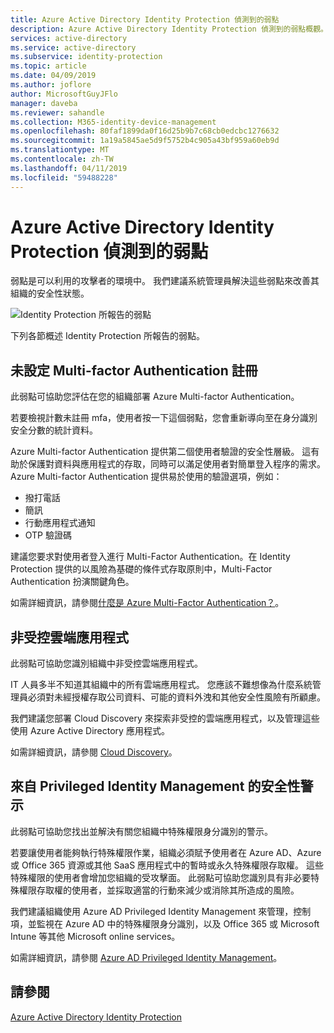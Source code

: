 ```yaml
---
title: Azure Active Directory Identity Protection 偵測到的弱點
description: Azure Active Directory Identity Protection 偵測到的弱點概觀。
services: active-directory
ms.service: active-directory
ms.subservice: identity-protection
ms.topic: article
ms.date: 04/09/2019
ms.author: joflore
author: MicrosoftGuyJFlo
manager: daveba
ms.reviewer: sahandle
ms.collection: M365-identity-device-management
ms.openlocfilehash: 80faf1899da0f16d25b9b7c68cb0edcbc1276632
ms.sourcegitcommit: 1a19a5845ae5d9f5752b4c905a43bf959a60eb9d
ms.translationtype: MT
ms.contentlocale: zh-TW
ms.lasthandoff: 04/11/2019
ms.locfileid: "59488228"
---
```

# <a name="vulnerabilities-detected-by-azure-active-directory-identity-protection"></a>Azure Active Directory Identity Protection 偵測到的弱點

弱點是可以利用的攻擊者的環境中。 我們建議系統管理員解決這些弱點來改善其組織的安全性狀態。

![Identity Protection 所報告的弱點](./media/vulnerabilities/identity-protection-vulnerabilities.png)

下列各節概述 Identity Protection 所報告的弱點。

## <a name="multi-factor-authentication-registration-not-configured"></a>未設定 Multi-factor Authentication 註冊

此弱點可協助您評估在您的組織部署 Azure Multi-factor Authentication。

若要檢視計數未註冊 mfa，使用者按一下這個弱點，您會重新導向至在身分識別安全分數的統計資料。

Azure Multi-factor Authentication 提供第二個使用者驗證的安全性層級。 這有助於保護對資料與應用程式的存取，同時可以滿足使用者對簡單登入程序的需求。 Azure Multi-factor Authentication 提供易於使用的驗證選項，例如：

* 撥打電話
* 簡訊
* 行動應用程式通知
* OTP 驗證碼

建議您要求對使用者登入進行 Multi-Factor Authentication。在 Identity Protection 提供的以風險為基礎的條件式存取原則中，Multi-Factor Authentication 扮演關鍵角色。

如需詳細資訊，請參閱[什麼是 Azure Multi-Factor Authentication？](../authentication/multi-factor-authentication.md)。

## <a name="unmanaged-cloud-apps"></a>非受控雲端應用程式

此弱點可協助您識別組織中非受控雲端應用程式。

IT 人員多半不知道其組織中的所有雲端應用程式。 您應該不難想像為什麼系統管理員必須對未經授權存取公司資料、可能的資料外洩和其他安全性風險有所顧慮。

我們建議您部署 Cloud Discovery 來探索非受控的雲端應用程式，以及管理這些使用 Azure Active Directory 應用程式。

如需詳細資訊，請參閱 [Cloud Discovery](/cloud-app-security/set-up-cloud-discovery)。

## <a name="security-alerts-from-privileged-identity-management"></a>來自 Privileged Identity Management 的安全性警示

此弱點可協助您找出並解決有關您組織中特殊權限身分識別的警示。  

若要讓使用者能夠執行特殊權限作業，組織必須賦予使用者在 Azure AD、Azure 或 Office 365 資源或其他 SaaS 應用程式中的暫時或永久特殊權限存取權。 這些特殊權限的使用者會增加您組織的受攻擊面。 此弱點可協助您識別具有非必要特殊權限存取權的使用者，並採取適當的行動來減少或消除其所造成的風險。

我們建議組織使用 Azure AD Privileged Identity Management 來管理，控制項，並監視在 Azure AD 中的特殊權限身分識別，以及 Office 365 或 Microsoft Intune 等其他 Microsoft online services。

如需詳細資訊，請參閱 [Azure AD Privileged Identity Management](../privileged-identity-management/pim-configure.md)。

## <a name="see-also"></a>請參閱

[Azure Active Directory Identity Protection](../active-directory-identityprotection.md)
